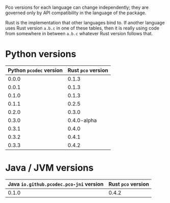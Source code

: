 Pco versions for each language can change independently; they are governed only
by API compatibility in the language of the package.

Rust is the implementation that other languages bind to. If another language
uses Rust version `a.b.c` in one of these tables, then it is really using code
from somewhere in between `a.b.c` whatever Rust version follows that.

# Python versions

| Python `pcodec` version | Rust `pco` version |
|-------------------------|--------------------|
| 0.0.0                   | 0.1.3              |
| 0.0.1                   | 0.1.3              |
| 0.1.0                   | 0.1.3              |
| 0.1.1                   | 0.2.5              |
| 0.2.0                   | 0.3.0              |
| 0.3.0                   | 0.4.0-alpha        |
| 0.3.1                   | 0.4.0              |
| 0.3.2                   | 0.4.1              |
| 0.3.3                   | 0.4.2              |

# Java / JVM versions

| Java `io.github.pcodec.pco-jni` version | Rust `pco` version |
|-----------------------------------------|--------------------|
| 0.1.0                                   | 0.4.2              |

